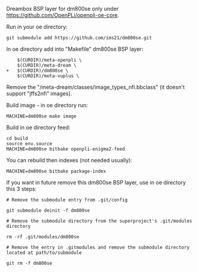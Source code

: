 Dreambox BSP layer for dm800se only under https://github.com/OpenPLi/openpli-oe-core.

Run in your oe directory:
```
git submodule add https://github.com/ims21/dm800se.git
```
In oe directory add into "Makefile" dm800se BSP layer:
```
	$(CURDIR)/meta-openpli \
	$(CURDIR)/meta-dream \
+	$(CURDIR)/dm800se \
	$(CURDIR)/meta-vuplus \
```
Remove the "/meta-dream/classes/image_types_nfi.bbclass" (it doesn't support "jffs2nfi" images).

Build image - in oe directory run:
```
MACHINE=dm800se make image
```

Build in oe directory feed:
```
cd build
source env.source
MACHINE=dm800se bitbake openpli-enigma2-feed
```
You can rebuild then indexes (not needed usually):
```
MACHINE=dm800se bitbake package-index
```






If you want in future remove this dm800se BSP layer, use in oe directory this 3 steps:
```
# Remove the submodule entry from .git/config

git submodule deinit -f dm800se

# Remove the submodule directory from the superproject's .git/modules directory

rm -rf .git/modules/dm800se

# Remove the entry in .gitmodules and remove the submodule directory located at path/to/submodule

git rm -f dm800se
```
